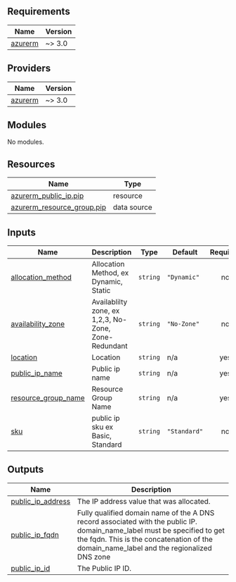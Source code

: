 <!-- BEGIN_TF_DOCS -->
## Requirements

| Name | Version |
|------|---------|
| <a name="requirement_azurerm"></a> [azurerm](#requirement\_azurerm) | ~> 3.0 |

## Providers

| Name | Version |
|------|---------|
| <a name="provider_azurerm"></a> [azurerm](#provider\_azurerm) | ~> 3.0 |

## Modules

No modules.

## Resources

| Name | Type |
|------|------|
| [azurerm_public_ip.pip](https://registry.terraform.io/providers/hashicorp/azurerm/latest/docs/resources/public_ip) | resource |
| [azurerm_resource_group.pip](https://registry.terraform.io/providers/hashicorp/azurerm/latest/docs/data-sources/resource_group) | data source |

## Inputs

| Name | Description | Type | Default | Required |
|------|-------------|------|---------|:--------:|
| <a name="input_allocation_method"></a> [allocation\_method](#input\_allocation\_method) | Allocation Method, ex Dynamic, Static | `string` | `"Dynamic"` | no |
| <a name="input_availability_zone"></a> [availability\_zone](#input\_availability\_zone) | Availablilty zone, ex 1,2,3, No-Zone, Zone-Redundant | `string` | `"No-Zone"` | no |
| <a name="input_location"></a> [location](#input\_location) | Location | `string` | n/a | yes |
| <a name="input_public_ip_name"></a> [public\_ip\_name](#input\_public\_ip\_name) | Public ip name | `string` | n/a | yes |
| <a name="input_resource_group_name"></a> [resource\_group\_name](#input\_resource\_group\_name) | Resource Group Name | `string` | n/a | yes |
| <a name="input_sku"></a> [sku](#input\_sku) | public ip sku ex Basic, Standard | `string` | `"Standard"` | no |

## Outputs

| Name | Description |
|------|-------------|
| <a name="output_public_ip_address"></a> [public\_ip\_address](#output\_public\_ip\_address) | The IP address value that was allocated. |
| <a name="output_public_ip_fqdn"></a> [public\_ip\_fqdn](#output\_public\_ip\_fqdn) | Fully qualified domain name of the A DNS record associated with the public IP. domain\_name\_label must be specified to get the fqdn. This is the concatenation of the domain\_name\_label and the regionalized DNS zone |
| <a name="output_public_ip_id"></a> [public\_ip\_id](#output\_public\_ip\_id) | The Public IP ID. |
<!-- END_TF_DOCS -->